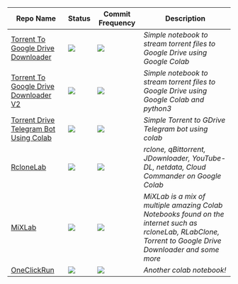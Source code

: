 | Repo Name | Status | Commit Frequency | Description
|-|-|-|-|
| [Torrent To Google Drive Downloader](https://github.com/AvinashReddy3108/Torrent-To-Google-Drive-Downloader) | ![](https://img.shields.io/github/last-commit/AvinashReddy3108/Torrent-To-Google-Drive-Downloader) | ![](https://img.shields.io/github/commit-activity/m/AvinashReddy3108/Torrent-To-Google-Drive-Downloader) |  *Simple notebook to stream torrent files to Google Drive using Google Colab*
| [Torrent To Google Drive Downloader V2](https://github.com/r12habh/Torrent-To-Google-Drive-Downloader-v2) | ![](https://img.shields.io/github/last-commit/r12habh/Torrent-To-Google-Drive-Downloader-v2) | ![](https://img.shields.io/github/commit-activity/m/r12habh/Torrent-To-Google-Drive-Downloader-v2) |  *Simple notebook to stream torrent files to Google Drive using Google Colab and python3*
| [Torrent Drive Telegram Bot Using Colab](https://github.com/nastyzera/Torrent-Drive-Telegram-Bot-Using-Colab) | ![](https://img.shields.io/github/last-commit/nastyzera/Torrent-Drive-Telegram-Bot-Using-Colab) | ![](https://img.shields.io/github/commit-activity/m/nastyzera/Torrent-Drive-Telegram-Bot-Using-Colab) |  *Simple Torrent to GDrive Telegram bot using colab*
| [RcloneLab](https://github.com/VIJAY63/RcloneLab) | ![](https://img.shields.io/github/last-commit/VIJAY63/RcloneLab) | ![](https://img.shields.io/github/commit-activity/m/VIJAY63/RcloneLab) |  *rclone, qBittorrent, JDownloader, YouTube-DL, netdata, Cloud Commander on Google Colab*
| [MiXLab](https://github.com/shirooo39/MiXLab) | ![](https://img.shields.io/github/last-commit/shirooo39/MiXLab) | ![](https://img.shields.io/github/commit-activity/m/shirooo39/MiXLab) |  *MiXLab is a mix of multiple amazing Colab Notebooks found on the internet such as rcloneLab, RLabClone, Torrent to Google Drive Downloader and some more*
| [OneClickRun](https://github.com/biplobsd/OneClickRun) | ![](https://img.shields.io/github/last-commit/biplobsd/OneClickRun) | ![](https://img.shields.io/github/commit-activity/m/biplobsd/OneClickRun) |  *Another colab notebook!*
